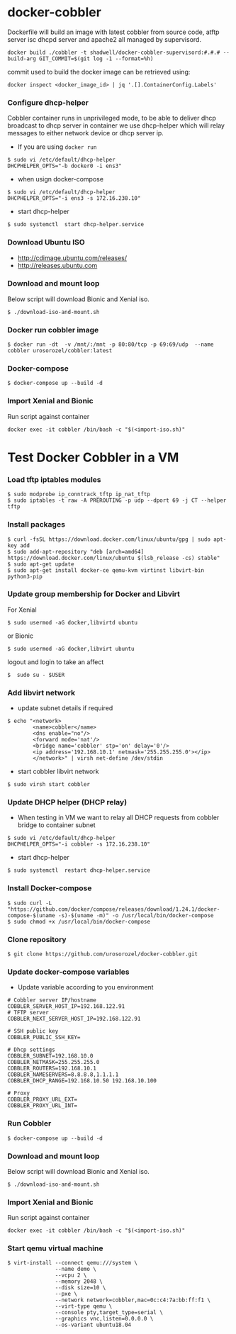 # docker-cobbler
Dockerfile will build an image with latest cobbler from source code, atftp server
isc dhcpd server and apache2 all managed by supervisord.
```shell
docker build ./cobbler -t shadwell/docker-cobbler-supervisord:#.#.# --build-arg GIT_COMMIT=$(git log -1 --format=%h)
```
commit used to build the docker image can be retrieved using:
```shell
docker inspect <docker_image_id> | jq '.[].ContainerConfig.Labels'
```

### Configure dhcp-helper
Cobbler container runs in unprivileged mode, to be able to deliver dhcp broadcast
to dhcp server in container we use dhcp-helper which will relay messages to either
network device or dhcp server ip.

* If you are using `docker run`
```
$ sudo vi /etc/default/dhcp-helper
DHCPHELPER_OPTS="-b docker0 -i ens3"
```

* when usign docker-compose
```
$ sudo vi /etc/default/dhcp-helper
DHCPHELPER_OPTS="-i ens3 -s 172.16.238.10"
```
* start dhcp-helper
```
$ sudo systemctl  start dhcp-helper.service
```

### Download Ubuntu ISO
* http://cdimage.ubuntu.com/releases/
* http://releases.ubuntu.com

### Download and mount loop
Below script will download Bionic and Xenial iso.
```
$ ./download-iso-and-mount.sh
```

### Docker run cobbler image
```
$ docker run -dt  -v /mnt/:/mnt -p 80:80/tcp -p 69:69/udp  --name cobbler urosorozel/cobbler:latest
```

### Docker-compose

```
$ docker-compose up --build -d
```

### Import Xenial and Bionic
Run script against container
```
docker exec -it cobbler /bin/bash -c "$(<import-iso.sh)"
```


# Test Docker Cobbler  in a VM

### Load tftp iptables modules

```
$ sudo modprobe ip_conntrack_tftp ip_nat_tftp
$ sudo iptables -t raw -A PREROUTING -p udp --dport 69 -j CT --helper tftp
```

### Install packages

```
$ curl -fsSL https://download.docker.com/linux/ubuntu/gpg | sudo apt-key add
$ sudo add-apt-repository "deb [arch=amd64] https://download.docker.com/linux/ubuntu $(lsb_release -cs) stable"
$ sudo apt-get update
$ sudo apt-get install docker-ce qemu-kvm virtinst libvirt-bin python3-pip
```

### Update group membership for Docker and Libvirt

For Xenial

```
$ sudo usermod -aG docker,libvirtd ubuntu
```

or Bionic

```
$ sudo usermod -aG docker,libvirt ubuntu
```
logout and login to take an affect

```
$  sudo su - $USER
```

### Add libvirt network

* update subnet details if required
```
$ echo "<network>
        <name>cobbler</name>
        <dns enable="no"/>
        <forward mode='nat'/>
        <bridge name='cobbler' stp='on' delay='0'/>
        <ip address='192.168.10.1' netmask='255.255.255.0'></ip>
        </network>" | virsh net-define /dev/stdin
```

* start cobbler libvirt network
```
$ sudo virsh start cobbler
```
### Update DHCP helper (DHCP relay)

* When testing in VM we want to relay all DHCP requests from cobbler bridge to container subnet
```
$ sudo vi /etc/default/dhcp-helper
DHCPHELPER_OPTS="-i cobbler -s 172.16.238.10"
```
* start dhcp-helper
```
$ sudo systemctl  restart dhcp-helper.service
```

### Install Docker-compose

```
$ sudo curl -L "https://github.com/docker/compose/releases/download/1.24.1/docker-compose-$(uname -s)-$(uname -m)" -o /usr/local/bin/docker-compose
$ sudo chmod +x /usr/local/bin/docker-compose
```

### Clone repository

```
$ git clone https://github.com/urosorozel/docker-cobbler.git
```

### Update docker-compose variables

* Update variable according to you environment

```
# Cobbler server IP/hostname
COBBLER_SERVER_HOST_IP=192.168.122.91
# TFTP server
COBBLER_NEXT_SERVER_HOST_IP=192.168.122.91

# SSH public key
COBBLER_PUBLIC_SSH_KEY=

# Dhcp settings
COBBLER_SUBNET=192.168.10.0
COBBLER_NETMASK=255.255.255.0
COBBLER_ROUTERS=192.168.10.1
COBBLER_NAMESERVERS=8.8.8.8,1.1.1.1
COBBLER_DHCP_RANGE=192.168.10.50 192.168.10.100

# Proxy
COBBLER_PROXY_URL_EXT=
COBBLER_PROXY_URL_INT=
```

### Run Cobbler

```
$ docker-compose up --build -d
```

### Download and mount loop
Below script will download Bionic and Xenial iso.

```
$ ./download-iso-and-mount.sh
```
### Import Xenial and Bionic

Run script against container
```
docker exec -it cobbler /bin/bash -c "$(<import-iso.sh)"
```

### Start qemu virtual machine

```
$ virt-install --connect qemu:///system \
               --name demo \
               --vcpu 2 \
               --memory 2048 \
               --disk size=10 \
               --pxe \
               --network network=cobbler,mac=0c:c4:7a:bb:ff:f1 \
               --virt-type qemu \
               --console pty,target_type=serial \
               --graphics vnc,listen=0.0.0.0 \
               --os-variant ubuntu18.04
```
